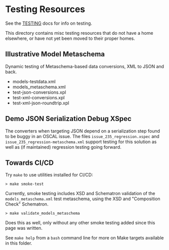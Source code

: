 # Testing Resources

See the [TESTING](../TESTING.md) docs for info on testing.

This directory contains misc testing resources that do not have a home elsewhere, or have not yet been moved to their proper homes.

## Illustrative Model Metaschema

Dynamic testing of Metaschema-based data conversions, XML to JSON and back.

- models-testdata.xml
- models_metaschema.xml
- test-json-conversions.xpl
- test-xml-conversions.xpl
- test-xml-json-roundtrip.xpl

## Demo JSON Serialization Debug XSpec

The converters when targeting JSON depend on a serialization step found to be buggy in an OSCAL issue. The files `issue_235_regression.xspec` and `issue_235_regression-metaschema.xml` support testing for this solution as well as (if maintained) regression testing going forward.

## Towards CI/CD

Try `make` to use utilities installed for CI/CD:

```
> make smoke-test
```

Currently, smoke testing includes XSD and Schematron validation of the `models_metaschema.xml` test metaschema, using the XSD and "Composition Check" Schematron.

```
> make validate_models_metaschema
```

Does this as well, only without any other smoke testing added since this page was written.

See `make help` from a `bash` command line for more on Make targets available in this folder.

